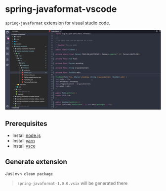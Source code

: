# spring-javaformat-vscode

`spring-javaformat` extension for visual studio code.

![](./format.gif)

## Prerequisites

* Install [node.js](https://nodejs.org/en/download/)
* Install [yarn](https://yarnpkg.com/en/docs/install)
* Install [vsce](https://code.visualstudio.com/api/working-with-extensions/publishing-extension#vsce)

## Generate extension

Just `mvn clean package`


> `spring-javaformat-1.0.0.vsix` will be generated there

